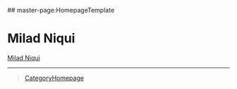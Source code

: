 \#\# master-page:HomepageTemplate

Milad Niqui
===========

[Milad Niqui](http://www.cs.ru.nl/~milad)

------------------------------------------------------------------------

> [CategoryHomepage](../CategoryHomepage)

